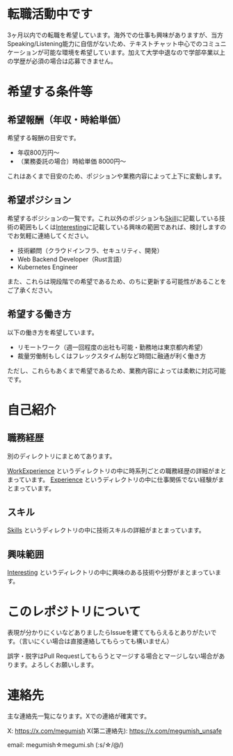 # 転職活動中です

3ヶ月以内での転職を希望しています。海外での仕事も興味がありますが、当方Speaking/Listening能力に自信がないため、テキストチャット中心でのコミュニケーションが可能な環境を希望しています。加えて大学中退なので学部卒業以上の学歴が必須の場合は応募できません。

# 希望する条件等

## 希望報酬（年収・時給単価）

希望する報酬の目安です。

- 年収800万円〜
- （業務委託の場合）時給単価 8000円〜

これはあくまで目安のため、ポジションや業務内容によって上下に変動します。

## 希望ポジション

希望するポジションの一覧です。これ以外のポジションも[Skill](./Skills/)に記載している技術の範囲もしくは[Interesting](./Interestings/)に記載している興味の範囲であれば、検討しますのでお気軽に連絡してください。

- 技術顧問（クラウドインフラ、セキュリティ、開発）
- Web Backend Developer（Rust言語）
- Kubernetes Engineer

また、これらは現段階での希望であるため、のちに更新する可能性があることをご了承ください。

## 希望する働き方

以下の働き方を希望しています。

- リモートワーク（週一回程度の出社も可能・勤務地は東京都内希望）
- 裁量労働制もしくはフレックスタイム制など時間に融通が利く働き方

ただし、これらもあくまで希望であるため、業務内容によっては柔軟に対応可能です。

# 自己紹介

## 職務経歴

別のディレクトリにまとめてあります。

[WorkExperience](./WorkExprience/) というディレクトリの中に時系列ごとの職務経歴の詳細がまとまっています。
[Experience](./Experience/) というディレクトリの中に仕事関係でない経験がまとまっています。

## スキル

[Skills](./Skills/) というディレクトリの中に技術スキルの詳細がまとまっています。

## 興味範囲

[Interesting](./Interesting/) というディレクトリの中に興味のある技術や分野がまとまっています。

# このレポジトリについて

表現が分かりにくいなどありましたらIssueを建ててもらえるとありがたいです。（言いにくい場合は直接連絡してもらっても構いません）

誤字・脱字はPull Requestしてもらうとマージする場合とマージしない場合があります。よろしくお願いします。

# 連絡先

主な連絡先一覧になります。Xでの連絡が確実です。

X: https://x.com/megumish
X(第二連絡先): https://x.com/megumish_unsafe

email: megumish☆megumi.sh (:s/☆/@/)